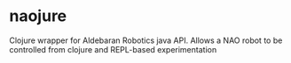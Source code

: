 naojure
=======

Clojure wrapper for Aldebaran Robotics java API. Allows a NAO robot to be controlled from clojure and REPL-based experimentation